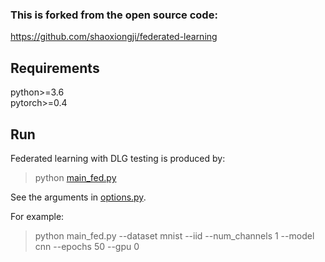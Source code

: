 
### This is forked from the open source code:
https://github.com/shaoxiongji/federated-learning

## Requirements
python>=3.6  
pytorch>=0.4

## Run


Federated learning with DLG testing is produced by:
> python [main_fed.py](main_fed.py)

See the arguments in [options.py](utils/options.py). 

For example:
> python main_fed.py --dataset mnist --iid --num_channels 1 --model cnn --epochs 50 --gpu 0  




